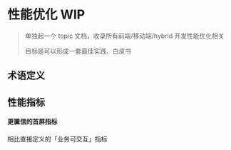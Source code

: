 # 性能优化 WIP

> 单独起一个 topic 文档，收录所有前端/移动端/hybrid 开发性能优化相关
>
> 目标是可以形成一套最佳实践、白皮书

## 术语定义

## 性能指标

#### 更置信的首屏指标

相比直接定义的「业务可交互」指标

